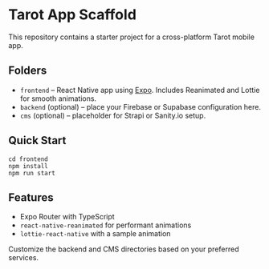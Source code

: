 # Tarot App Scaffold

This repository contains a starter project for a cross-platform Tarot mobile app.

## Folders

- `frontend` – React Native app using [Expo](https://expo.dev/). Includes Reanimated and Lottie for smooth animations.
- `backend` (optional) – place your Firebase or Supabase configuration here.
- `cms` (optional) – placeholder for Strapi or Sanity.io setup.

## Quick Start

```
cd frontend
npm install
npm run start
```

## Features

- Expo Router with TypeScript
- `react-native-reanimated` for performant animations
- `lottie-react-native` with a sample animation

Customize the backend and CMS directories based on your preferred services.
